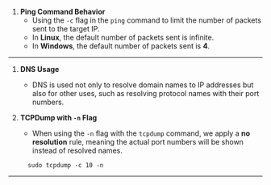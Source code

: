1. **Ping Command Behavior**
    - Using the `-c` flag in the `ping` command to limit the number of packets sent to the target IP.
    - In **Linux**, the default number of packets sent is infinite.
    - In **Windows**, the default number of packets sent is **4**.

---

1. **DNS Usage**
    
    - DNS is used not only to resolve domain names to IP addresses but also for other uses, such as resolving protocol names with their port numbers.
2. **TCPDump with `-n` Flag**
    
    - When using the `-n` flag with the `tcpdump` command, we apply a **no resolution** rule, meaning the actual port numbers will be shown instead of resolved names.
	```shell
	  sudo tcpdump -c 10 -n
	```

---